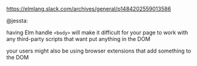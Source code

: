 https://elmlang.slack.com/archives/general/p1484202559013586

@jessta:

having Elm handle `<body>` will make it difficult for your page to work with any third-party scripts that want put anything in the DOM

your users might also be using browser extensions that add something to the DOM
